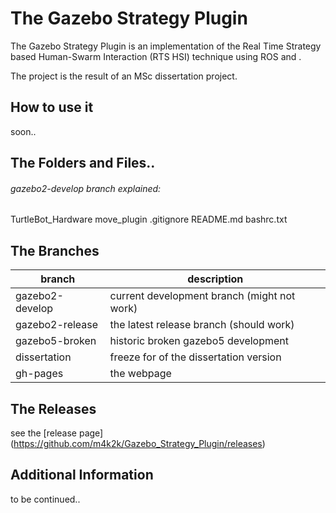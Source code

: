 # The Gazebo Strategy Plugin

The Gazebo Strategy Plugin is an implementation of the Real Time Strategy based Human-Swarm Interaction (RTS HSI) technique using ROS and .

The project is the result of an MSc dissertation project.


## How to use it

soon..

## The Folders and Files..

###### gazebo2-develop branch explained:

TurtleBot_Hardware
move_plugin
.gitignore
README.md
bashrc.txt


## The Branches

branch | description
----- | -----
gazebo2-develop | current development branch (might not work)
gazebo2-release | the latest release branch (should work)
gazebo5-broken | historic broken gazebo5 development
dissertation | freeze for of the dissertation version
gh-pages | the webpage


## The Releases

see the [release page] (https://github.com/m4k2k/Gazebo_Strategy_Plugin/releases)


## Additional Information

to be continued..

